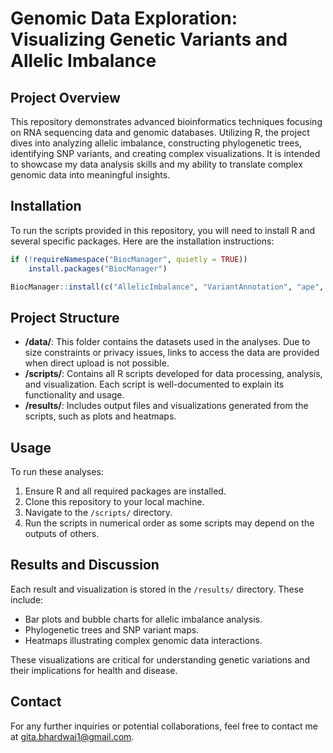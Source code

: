 # Genomic Data Exploration: Visualizing Genetic Variants and Allelic Imbalance

## Project Overview
This repository demonstrates advanced bioinformatics techniques focusing on RNA sequencing data and genomic databases. Utilizing R, the project dives into analyzing allelic imbalance, constructing phylogenetic trees, identifying SNP variants, and creating complex visualizations. It is intended to showcase my data analysis skills and my ability to translate complex genomic data into meaningful insights.

## Installation
To run the scripts provided in this repository, you will need to install R and several specific packages. Here are the installation instructions:

```R
if (!requireNamespace("BiocManager", quietly = TRUE))
    install.packages("BiocManager")

BiocManager::install(c("AllelicImbalance", "VariantAnnotation", "ape", "ComplexHeatmap"))
```

## Project Structure
- **/data/**: This folder contains the datasets used in the analyses. Due to size constraints or privacy issues, links to access the data are provided when direct upload is not possible.
- **/scripts/**: Contains all R scripts developed for data processing, analysis, and visualization. Each script is well-documented to explain its functionality and usage.
- **/results/**: Includes output files and visualizations generated from the scripts, such as plots and heatmaps.

## Usage
To run these analyses:
1. Ensure R and all required packages are installed.
2. Clone this repository to your local machine.
3. Navigate to the `/scripts/` directory.
4. Run the scripts in numerical order as some scripts may depend on the outputs of others.

## Results and Discussion
Each result and visualization is stored in the `/results/` directory. These include:
- Bar plots and bubble charts for allelic imbalance analysis.
- Phylogenetic trees and SNP variant maps.
- Heatmaps illustrating complex genomic data interactions.

These visualizations are critical for understanding genetic variations and their implications for health and disease.

## Contact
For any further inquiries or potential collaborations, feel free to contact me at gita.bhardwaj1@gmail.com.
